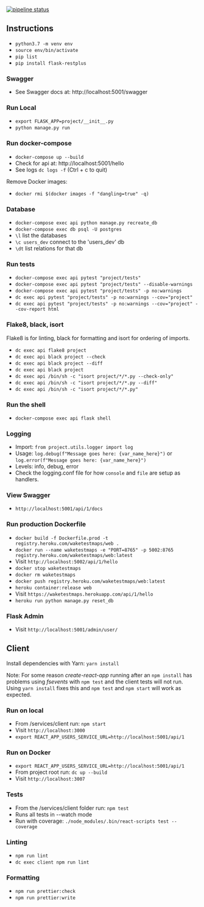 [![pipeline status](https://gitlab.com/nicholaspretorius/testmaps/badges/master/pipeline.svg)](https://gitlab.com/https://gitlab.com/nicholaspretorius/testmaps/commits/master)

## Instructions

* `python3.7 -m venv env`
* `source env/bin/activate`
* `pip list`
* `pip install flask-restplus`

### Swagger

* See Swagger docs at: http://localhost:5001/swagger

### Run Local

* `export FLASK_APP=project/__init__.py`
* `python manage.py run`

### Run docker-compose

* `docker-compose up --build`
* Check for api at: http://localhost:5001/hello
* See logs `dc logs -f` (Ctrl + c to quit)

Remove <none> Docker images: 

* `docker rmi $(docker images -f "dangling=true" -q)`

### Database

* `docker-compose exec api python manage.py recreate_db`
* `docker-compose exec db psql -U postgres`
* `\l` list the databases
* `\c users_dev` connect to the 'users_dev' db
* `\dt` list relations for that db

### Run tests

* `docker-compose exec api pytest "project/tests"`
* `docker-compose exec api pytest "project/tests" --disable-warnings`
* `docker-compose exec api pytest "project/tests" -p no:warnings`
* `dc exec api pytest "project/tests" -p no:warnings --cov="project"`
* `dc exec api pytest "project/tests" -p no:warnings --cov="project" --cov-report html`

### Flake8, black, isort

Flake8 is for linting, black for formatting and isort for ordering of imports.

* `dc exec api flake8 project`
* `dc exec api black project --check`
* `dc exec api black project --diff`
* `dc exec api black project`
* `dc exec api /bin/sh -c "isort project/*/*.py --check-only"`
* `dc exec api /bin/sh -c "isort project/*/*.py --diff"`
* `dc exec api /bin/sh -c "isort project/*/*.py"`

### Run the shell

* `docker-compose exec api flask shell`


### Logging

* Import: `from project.utils.logger import log`
* Usage: `log.debug(f"Message goes here: {var_name_here}")` or `log.error(f"Message goes here: {var_name_here}")`
* Levels: info, debug, error
* Check the logging.conf file for how `console` and `file` are setup as handlers. 

### View Swagger

* `http://localhost:5001/api/1/docs`


### Run production Dockerfile

* `docker build -f Dockerfile.prod -t registry.heroku.com/waketestmaps/web .`
* `docker run --name waketestmaps -e "PORT=8765" -p 5002:8765 registry.heroku.com/waketestmaps/web:latest`
* Visit `http://localhost:5002/api/1/hello`
* `docker stop waketestmaps`
* `docker rm waketestmaps`
* `docker push registry.heroku.com/waketestmaps/web:latest`
* `heroku container:release web`
* Visit `https://waketestmaps.herokuapp.com/api/1/hello`
* `heroku run python manage.py reset_db`

### Flask Admin

* Visit `http://localhost:5001/admin/user/`


## Client

Install dependencies with Yarn: `yarn install`

Note: For some reason *create-react-app* running after an `npm install` has problems using *fsevents* with `npm test` and the client tests will not run. Using `yarn install` fixes this and `npm test` and `npm start` will work as expected.

### Run on local

* From /services/client run: `npm start`
* Visit `http://localhost:3000`
* `export REACT_APP_USERS_SERVICE_URL=http://localhost:5001/api/1`


### Run on Docker

* `export REACT_APP_USERS_SERVICE_URL=http://localhost:5001/api/1`
* From project root run: `dc up --build`
* Visit `http://localhost:3007`

### Tests

* From the /services/client folder run: `npm test`
* Runs all tests in --watch mode 
* Run with coverage: `./node_modules/.bin/react-scripts test --coverage`

### Linting

* `npm run lint`
* `dc exec client npm run lint`

### Formatting

* `npm run prettier:check`
* `npm run prettier:write`